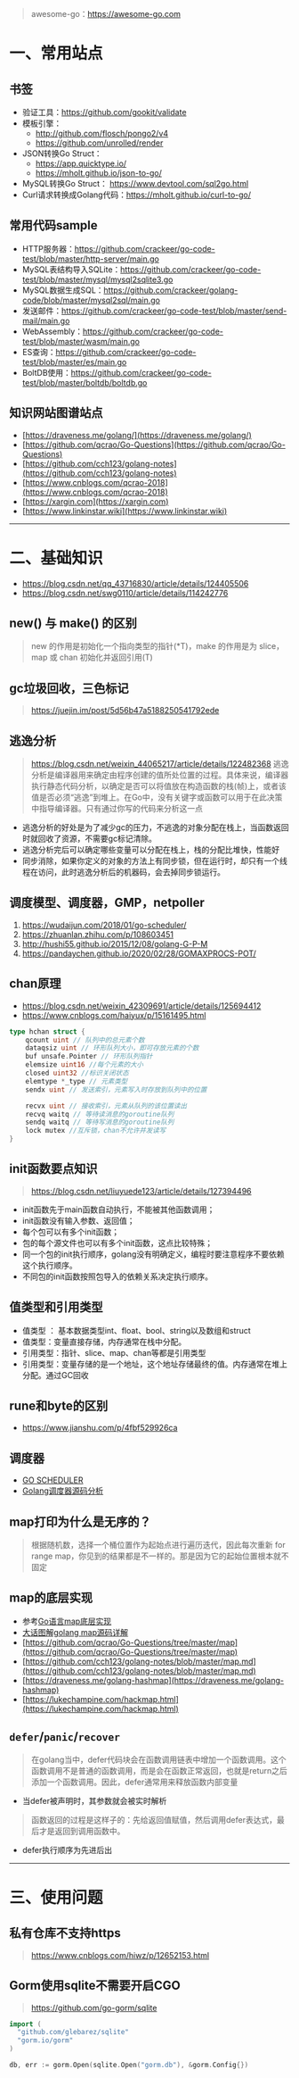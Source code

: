 > awesome-go：https://awesome-go.com


# 一、常用站点

## 书签

- 验证工具：https://github.com/gookit/validate
- 模板引擎：
  - http://github.com/flosch/pongo2/v4
  - https://github.com/unrolled/render
- JSON转换Go Struct：
  - https://app.quicktype.io/
  - https://mholt.github.io/json-to-go/
- MySQL转换Go Struct： https://www.devtool.com/sql2go.html
- Curl请求转换成Golang代码：https://mholt.github.io/curl-to-go/

## 常用代码sample

- HTTP服务器：https://github.com/crackeer/go-code-test/blob/master/http-server/main.go
- MySQL表结构导入SQLite：https://github.com/crackeer/go-code-test/blob/master/mysql/mysql2sqlite3.go
- MySQL数据生成SQL：https://github.com/crackeer/golang-code/blob/master/mysql2sql/main.go
- 发送邮件：https://github.com/crackeer/go-code-test/blob/master/send-mail/main.go
- WebAssembly：https://github.com/crackeer/go-code-test/blob/master/wasm/main.go
- ES查询：https://github.com/crackeer/go-code-test/blob/master/es/main.go
- BoltDB使用：https://github.com/crackeer/go-code-test/blob/master/boltdb/boltdb.go

## 知识网站图谱站点

- [https://draveness.me/golang/](https://draveness.me/golang/)
- [https://github.com/qcrao/Go-Questions](https://github.com/qcrao/Go-Questions)
- [https://github.com/cch123/golang-notes](https://github.com/cch123/golang-notes)
- [https://www.cnblogs.com/qcrao-2018](https://www.cnblogs.com/qcrao-2018)
- [https://xargin.com](https://xargin.com)
- [https://www.linkinstar.wiki](https://www.linkinstar.wiki)

----

# 二、基础知识

- https://blog.csdn.net/qq_43716830/article/details/124405506
- https://blog.csdn.net/swg0110/article/details/114242776

## new() 与 make() 的区别

> new 的作用是初始化一个指向类型的指针(*T)，make 的作用是为 slice，map 或 chan 初始化并返回引用(T)

## gc垃圾回收，三色标记

> https://juejin.im/post/5d56b47a5188250541792ede

## 逃逸分析

> https://blog.csdn.net/weixin_44065217/article/details/122482368
> 逃逸分析是编译器用来确定由程序创建的值所处位置的过程。具体来说，编译器执行静态代码分析，以确定是否可以将值放在构造函数的栈(帧)上，或者该值是否必须“逃逸”到堆上。在Go中，没有关键字或函数可以用于在此决策中指导编译器。只有通过你写的代码来分析这一点

- 逃逸分析的好处是为了减少gc的压力，不逃逸的对象分配在栈上，当函数返回时就回收了资源，不需要gc标记清除。
- 逃逸分析完后可以确定哪些变量可以分配在栈上，栈的分配比堆快，性能好
- 同步消除，如果你定义的对象的方法上有同步锁，但在运行时，却只有一个线程在访问，此时逃逸分析后的机器码，会去掉同步锁运行。

## 调度模型、调度器，GMP，netpoller

1. https://wudaijun.com/2018/01/go-scheduler/
2. https://zhuanlan.zhihu.com/p/108603451
3. http://hushi55.github.io/2015/12/08/golang-G-P-M
4. https://pandaychen.github.io/2020/02/28/GOMAXPROCS-POT/

## chan原理

- https://blog.csdn.net/weixin_42309691/article/details/125694412
- https://www.cnblogs.com/haiyux/p/15161495.html

```go
type hchan struct {
    qcount uint // 队列中的总元素个数
    dataqsiz uint // 环形队列大小，即可存放元素的个数
    buf unsafe.Pointer // 环形队列指针
    elemsize uint16 //每个元素的大小
    closed uint32 //标识关闭状态
    elemtype *_type // 元素类型
    sendx uint // 发送索引，元素写入时存放到队列中的位置

    recvx uint // 接收索引，元素从队列的该位置读出
    recvq waitq // 等待读消息的goroutine队列
    sendq waitq // 等待写消息的goroutine队列
    lock mutex //互斥锁，chan不允许并发读写
}
```

## init函数要点知识

> https://blog.csdn.net/liuyuede123/article/details/127394496

- init函数先于main函数自动执行，不能被其他函数调用；
- init函数没有输入参数、返回值；
- 每个包可以有多个init函数；
- 包的每个源文件也可以有多个init函数，这点比较特殊；
- 同一个包的init执行顺序，golang没有明确定义，编程时要注意程序不要依赖这个执行顺序。
- 不同包的init函数按照包导入的依赖关系决定执行顺序。

## 值类型和引用类型

- 值类型 ： 基本数据类型int、float、bool、string以及数组和struct
- 值类型：变量直接存储，内存通常在栈中分配。
- 引用类型：指针、slice、map、chan等都是引用类型
- 引用类型：变量存储的是一个地址，这个地址存储最终的值。内存通常在堆上分配。通过GC回收

## rune和byte的区别

- https://www.jianshu.com/p/4fbf529926ca

## 调度器

- [GO SCHEDULER](https://www.dazhuanlan.com/2019/12/12/5df121e8a157b/)
- [Golang调度器源码分析](http://ga0.github.io/golang/2015/09/20/golang-runtime-scheduler.html)

## map打印为什么是无序的？

> 根据随机数，选择一个桶位置作为起始点进行遍历迭代，因此每次重新 for range map，你见到的结果都是不一样的。那是因为它的起始位置根本就不固定

## map的底层实现

- 参考[Go语言map底层实现](https://i6448038.github.io/2018/08/26/map-secret/)
- [大话图解golang map源码详解](https://www.linkinstar.wiki/2019/06/03/golang/source-code/graphic-golang-map/)
- [https://github.com/qcrao/Go-Questions/tree/master/map](https://github.com/qcrao/Go-Questions/tree/master/map)
- [https://github.com/cch123/golang-notes/blob/master/map.md](https://github.com/cch123/golang-notes/blob/master/map.md)
- [https://draveness.me/golang-hashmap](https://draveness.me/golang-hashmap)
- [https://lukechampine.com/hackmap.html](https://lukechampine.com/hackmap.html)

## `defer`/`panic`/`recover`

> 在golang当中，defer代码块会在函数调用链表中增加一个函数调用。这个函数调用不是普通的函数调用，而是会在函数正常返回，也就是return之后添加一个函数调用。因此，defer通常用来释放函数内部变量

- 当defer被声明时，其参数就会被实时解析

> 函数返回的过程是这样子的：先给返回值赋值，然后调用defer表达式，最后才是返回到调用函数中。

- defer执行顺序为先进后出

----

# 三、使用问题

## 私有仓库不支持https

> https://www.cnblogs.com/hiwz/p/12652153.html

## Gorm使用sqlite不需要开启CGO

> https://github.com/go-gorm/sqlite

```go
import (
  "github.com/glebarez/sqlite"
  "gorm.io/gorm"
)

db, err := gorm.Open(sqlite.Open("gorm.db"), &gorm.Config{})
```